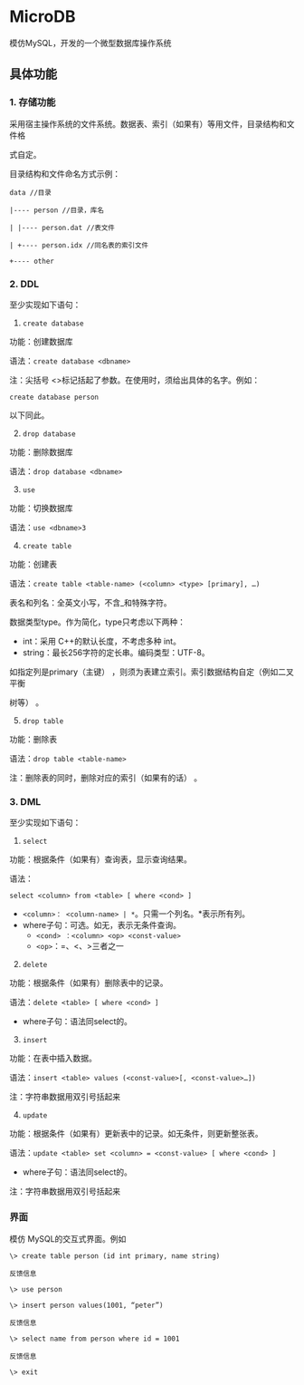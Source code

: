 # MicroDB

模仿MySQL，开发的一个微型数据库操作系统

## 具体功能

### **1.** 存储功能

采用宿主操作系统的文件系统。数据表、索引（如果有）等用文件，目录结构和文件格

式自定。

目录结构和文件命名方式示例：

```
data //目录

|---- person //目录，库名

| |---- person.dat //表文件

| +---- person.idx //同名表的索引文件

+---- other
```

### **2.** DDL

至少实现如下语句：

1) `create database`

功能：创建数据库

语法：`create database <dbname>`

注：尖括号 <>标记括起了参数。在使用时，须给出具体的名字。例如：

`create database person`

以下同此。

2) `drop database`

功能：删除数据库

语法：`drop database <dbname>`

3) `use`

功能：切换数据库

语法：`use <dbname>3`

4) `create table`

功能：创建表

语法：`create table <table-name> (<column> <type> [primary], …)`

表名和列名：全英文小写，不含_和特殊字符。

数据类型type。作为简化，type只考虑以下两种：

* int：采用 C++的默认长度，不考虑多种 int。
* string：最长256字符的定长串。编码类型：UTF-8。

如指定列是primary（主键） ，则须为表建立索引。索引数据结构自定（例如二叉平衡

树等） 。

5) `drop table`

功能：删除表

语法：`drop table <table-name>`

注：删除表的同时，删除对应的索引（如果有的话） 。

### **3.** DML

至少实现如下语句：

1) `select`

功能：根据条件（如果有）查询表，显示查询结果。

语法：

`select <column> from <table> [ where <cond> ]`

* `<column>： <column-name> | *`。只需一个列名。*表示所有列。
* where子句：可选。如无，表示无条件查询。
  * `<cond> ：<column> <op> <const-value>`
  * `<op>`：=、<、>三者之一

2) `delete`

功能：根据条件（如果有）删除表中的记录。

语法：`delete <table> [ where <cond> ]`

* where子句：语法同select的。

3) `insert`

功能：在表中插入数据。

语法：`insert <table> values (<const-value>[, <const-value>…])`

注：字符串数据用双引号括起来

4) `update`

功能：根据条件（如果有）更新表中的记录。如无条件，则更新整张表。

语法：`update <table> set <column> = <const-value> [ where <cond> ]`

* where子句：语法同select的。

注：字符串数据用双引号括起来

### 界面

模仿 MySQL的交互式界面。例如

```
\> create table person (id int primary, name string)

反馈信息

\> use person

\> insert person values(1001, “peter”)

反馈信息

\> select name from person where id = 1001

反馈信息

\> exit
```

